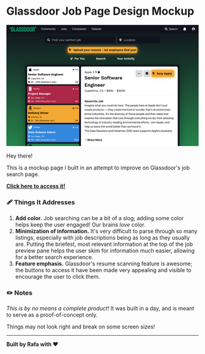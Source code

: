 # Glassdoor Job Page Design Mockup 

![preview](./public/github/preview.png)

Hey there!

This is a mockup page I built in an attempt to improve on Glassdoor's job search page.

[**Click here to access it!**](https://glassdoor-mockup.vercel.app/)

### 🩹 Things It Addresses 

1. **Add color.** Job searching can be a bit of a slog; adding some color helps keep the user engaged! Our brains *love* color.
2. **Minimization of information.** It's very difficult to parse through so many listings, especially with job descriptions being as long as they usually are. Putting the briefest, most relevant information at the top of the job preview pane helps the user skim for information much easier, allowing for a better search experience. 
3. **Feature emphasis.** Glassdoor's resume scanning feature is awesome; the buttons to access it have been made very appealing and visible to encourage the user to click them.

### ✏️ Notes

*This is by no means a complete product!* It was built in a day, and is meant to serve as a proof-of-concept only.

Things may not look right and break on some screen sizes!

---

**Built by Rafa with ❤️**
